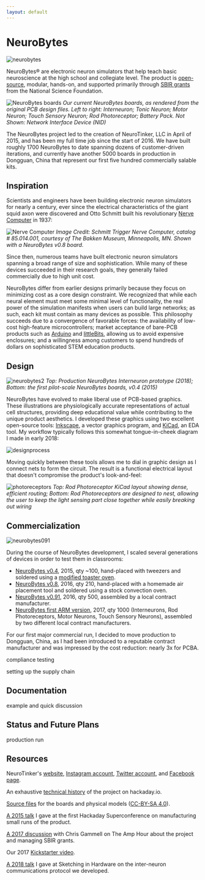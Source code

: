 ```yaml
---
layout: default
---
```

# NeuroBytes
![neurobytes](/assets/img/neurobytes.jpg)

NeuroBytes® are electronic neuron simulators that help teach basic neuroscience at the high school and collegiate level. The product is [open-source](https://oshwa.org), modular, hands-on, and supported primarily through [SBIR grants](https://www.nsf.gov/awardsearch/showAward?AWD_ID=1660086) from the National Science Foundation.

![NeuroBytes boards](/assets/img/neurobytes_boards.png "NeuroBytes boards")
_Our current NeuroBytes boards, as rendered from the original PCB design files. Left to right: Interneuron; Tonic Neuron; Motor Neuron; Touch Sensory Neuron; Rod Photoreceptor; Battery Pack. Not Shown: Network Interface Device (NID)_

The NeuroBytes project led to the creation of NeuroTinker, LLC in April of 2015, and has been my full time job since the start of 2016. We have built roughly 1700 NeuroBytes to date spanning dozens of customer-driven iterations, and currently have another 5000 boards in production in Dongguan, China that represent our first five hundred commercially salable kits.

## Inspiration
Scientists and engineers have been building electronic neuron simulators for nearly a century, ever since the electrical characteristics of the giant squid axon were discovered and Otto Schmitt built his revolutionary [Nerve Computer](https://hackaday.io/project/3339-neurobytes/log/37805-shoulders-of-giants) in 1937:

![Nerve Computer](/assets/img/nervecomputer.jpg)
_Image Credit: Schmitt Trigger Nerve Computer, catalog # 85.014.001, courtesy of The Bakken Museum, Minneapolis, MN. Shown with a NeuroBytes v0.8 board._

Since then, numerous teams have built electronic neuron simulators spanning a broad range of size and sophistication. While many of these devices succeeded in their research goals, they generally failed commercially due to high unit cost.

NeuroBytes differ from earlier designs primarily because they focus on minimizing cost as a core design constraint. We recognized that while each neural element must meet some minimal level of functionality, the real power of the simulation manifests when users can build large networks; as such, each kit must contain as many devices as possible. This philosophy succeeds due to a convergence of favorable forces: the availability of low-cost high-feature microcontrollers; market acceptance of bare-PCB products such as [Arduino](https://arduino.cc) and [littleBits](https://littlebits.cc), allowing us to avoid expensive enclosures; and a willingness among customers to spend hundreds of dollars on sophisticated STEM education products.

## Design
![neurobytes2](/assets/img/neurobytes2.jpg)
_Top: Production NeuroBytes Interneuron prototype (2018); Bottom: the first pilot-scale NeuroBytes boards, v0.4 (2015)_

NeuroBytes have evolved to make liberal use of PCB-based graphics. These illustrations are physiologically accurate representations of actual cell structures, providing deep educational value while contributing to the unique product aesthetics. I developed these graphics using two excellent open-source tools: [Inkscape](https://inkscape.org), a vector graphics program, and [KiCad](https://kicad-pcb.org), an EDA tool. My workflow typically follows this somewhat tongue-in-cheek diagram I made in early 2018:

![designprocess](/assets/img/designprocess.png)

Moving quickly between these tools allows me to dial in graphic design as I connect nets to form the circuit. The result is a functional electrical layout that doesn't compromise the product's look-and-feel:

![photoreceptors](/assets/img/neurobytes3.png)
_Top: Rod Photoreceptor KiCad layout showing dense, efficient routing; Bottom: Rod Photoreceptors are designed to nest, allowing the user to keep the light sensing part close together while easily breaking out wiring_

## Commercialization

![neurobytes091](/assets/img/neurobytes3.jpg)

During the course of NeuroBytes development, I scaled several generations of devices in order to test them in classrooms:
* [NeuroBytes v0.4](https://hackaday.io/project/3339-neurobytes/log/11684-neuron-development-v04-part-6-mass-production), 2015, qty ~100, hand-placed with tweezers and soldered using a [modified toaster oven](https://hackaday.io/project/3339-neurobytes/log/11549-toaster-oven-reflow-tangent).
* [NeuroBytes v0.8](https://hackaday.io/project/3339-neurobytes/log/35340-production-maker-faire-and-classroom-trials), 2016, qty 210, hand-placed with a homemade air placement tool and soldered using a stock convection oven.
* [NeuroBytes v0.91](https://hackaday.io/project/3339-neurobytes/log/45304-first-pnp-run), 2016, qty 500, assembled by a local contract manufacturer.
* [NeuroBytes first ARM version](https://hackaday.io/project/3339-neurobytes/log/67476-product-update), 2017, qty 1000 (Interneurons, Rod Photoreceptors, Motor Neurons, Touch Sensory Neurons), assembled by two different local contract manufacturers.

For our first major commercial run, I decided to move production to Dongguan, China, as I had been introduced to a reputable contract manufacturer and was impressed by the cost reduction: nearly 3x for PCBA.

compliance testing

setting up the supply chain

## Documentation
example and quick discussion

## Status and Future Plans
production run

## Resources
NeuroTinker's [website](https://neurotinker.com), [Instagram account](https://instragram.com/neurotinker), [Twitter account](https://twitter.com/neurotinker), and [Facebook page](https://facebook.com/neurotinker).

An exhaustive [technical history](https://hackaday.io/project/3339-neurobytes) of the project on hackaday.io.

[Source files](https://github.org/neurotinker) for the boards and physical models ([CC-BY-SA 4.0](https://creativecommons.org/licenses/by-sa/4.0/)).

[A 2015 talk](https://www.youtube.com/watch?v=kTfieGjMSUg) I gave at the first Hackaday Superconference on manufacturing small runs of the product.

[A 2017 discussion](https://theamphour.com/330-an-interview-with-zach-fredin/) with Chris Gammell on The Amp Hour about the project and managing SBIR grants.

Our 2017 [Kickstarter video](https://www.youtube.com/watch?v=Rfj8IVv4Jn4).

[A 2018 talk](https://www.dropbox.com/sh/kmlz8hktjgk2tgi/AABI2bQnZa0cvaD4rXdCJ-3xa/Sketching%202018%20Videos%20-%20for%20Public%20Access?dl=0&preview=43+Zach+Fredin+-+Wired+Mesh+Networks+%26+Novelty+Soldering.mp4&subfolder_nav_tracking=1) I gave at Sketching in Hardware on the inter-neuron communications protocol we developed.
